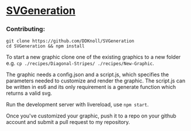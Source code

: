 # [SVGeneration](http://svgeneration.com)



### Contributing:

```
git clone https://github.com/DDKnoll/SVGeneration
cd SVGeneration && npm install
```

To start a new graphic clone one of the existing graphics to a new folder e.g. `cp ./recipes/Diagonal-Stripes/ ./recipes/New-Graphic`.

The graphic needs a config.json and a script.js, which specifies the parameters needed to customize and render the graphic.  The script.js can be written in es6 and its only requirement is a generate function which returns a valid svg.

Run the development server with livereload, use `npm start`.

Once you've customized your graphic, push it to a repo on your github account and submit a pull request to my repository.
